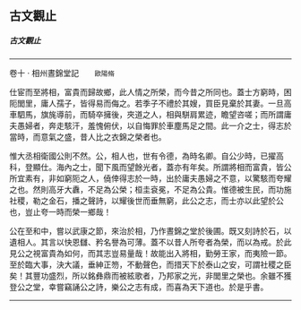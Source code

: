 

## 古文觀止

##### 古文觀止

* * *

卷十 ‧ 相州晝錦堂記　　`歐陽脩`

仕宦而至將相，富貴而歸故鄉，此人情之所榮，而今昔之所同也。蓋士方窮時，困阨閭里，庸人孺子，皆得易而侮之。若季子不禮於其嫂，買臣見棄於其妻。一旦高車駟馬，旗旄導前，而騎卒擁後，夾道之人，相與駢肩累迹，瞻望咨嗟；而所謂庸夫愚婦者，奔走駭汗，羞愧俯伏，以自悔罪於車塵馬足之間。此一介之士，得志於當時，而意氣之盛，昔人比之衣錦之榮者也。

惟大丞相衛國公則不然。公，相人也，世有令德，為時名卿。自公少時，已擢高科，登顯仕。海內之士，聞下風而望餘光者，蓋亦有年矣。所謂將相而富貴，皆公所宜素有，非如窮阨之人，僥倖得志於一時，出於庸夫愚婦之不意，以驚駭而夸耀之也。然則高牙大纛，不足為公榮；桓圭袞冕，不足為公貴。惟德被生民，而功施社稷，勒之金石，播之聲詩，以耀後世而垂無窮，此公之志，而士亦以此望於公也，豈止夸一時而榮一鄉哉！

公在至和中，嘗以武康之節，來治於相，乃作晝錦之堂於後圃。既又刻詩於石，以遺相人。其言以快恩讎、矜名譽為可薄。蓋不以昔人所夸者為榮，而以為戒。於此見公之視富貴為如何，而其志豈易量哉！故能出入將相，勤勞王家，而夷險一節。至於臨大事，決大議，垂紳正笏，不動聲色，而措天下於泰山之安，可謂社稷之臣矣！其豐功盛烈，所以銘彝鼎而被絃歌者，乃邦家之光，非閭里之榮也。余雖不獲登公之堂，幸嘗竊誦公之詩，樂公之志有成，而喜為天下道也。於是乎書。

* * *

